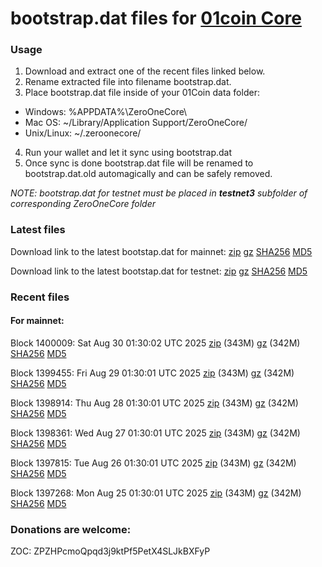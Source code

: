 # bootstrap.dat files for [01coin Core](https://01coin.io)

### Usage

1. Download and extract one of the recent files linked below.
2. Rename extracted file into filename bootstrap.dat.
3. Place bootstrap.dat file inside of your 01Coin data folder:
 - Windows: %APPDATA%\ZeroOneCore\
 - Mac OS: ~/Library/Application Support/ZeroOneCore/
 - Unix/Linux: ~/.zeroonecore/
4. Run your wallet and let it sync using bootstrap.dat
5. Once sync is done bootstrap.dat file will be renamed to bootstrap.dat.old automagically and can be safely removed.

_NOTE: bootstrap.dat for testnet must be placed in **testnet3** subfolder of corresponding ZeroOneCore folder_

### Latest files
Download link to the latest bootstap.dat for mainnet: [zip](https://files.01coin.io/mainnet/bootstrap.dat.zip) [gz](https://files.01coin.io/mainnet/bootstrap.dat.tar.gz) [SHA256](https://files.01coin.io/mainnet/sha256.txt) [MD5](https://files.01coin.io/mainnet/md5.txt)

Download link to the latest bootstap.dat for testnet: [zip](https://files.01coin.io/testnet/bootstrap.dat.zip) [gz](https://files.01coin.io/testnet/bootstrap.dat.tar.gz) [SHA256](https://files.01coin.io/testnet/sha256.txt) [MD5](https://files.01coin.io/testnet/md5.txt)

### Recent files

#### For mainnet:

Block 1400009: Sat Aug 30 01:30:02 UTC 2025 [zip](https://files.01coin.io/mainnet/2025-08-30/bootstrap.dat.zip) (343M) [gz](https://files.01coin.io/mainnet/2025-08-30/bootstrap.dat.tar.gz) (342M) [SHA256](https://files.01coin.io/mainnet/2025-08-30/sha256.txt) [MD5](https://files.01coin.io/mainnet/2025-08-30/md5.txt)

Block 1399455: Fri Aug 29 01:30:01 UTC 2025 [zip](https://files.01coin.io/mainnet/2025-08-29/bootstrap.dat.zip) (343M) [gz](https://files.01coin.io/mainnet/2025-08-29/bootstrap.dat.tar.gz) (342M) [SHA256](https://files.01coin.io/mainnet/2025-08-29/sha256.txt) [MD5](https://files.01coin.io/mainnet/2025-08-29/md5.txt)

Block 1398914: Thu Aug 28 01:30:01 UTC 2025 [zip](https://files.01coin.io/mainnet/2025-08-28/bootstrap.dat.zip) (343M) [gz](https://files.01coin.io/mainnet/2025-08-28/bootstrap.dat.tar.gz) (342M) [SHA256](https://files.01coin.io/mainnet/2025-08-28/sha256.txt) [MD5](https://files.01coin.io/mainnet/2025-08-28/md5.txt)

Block 1398361: Wed Aug 27 01:30:01 UTC 2025 [zip](https://files.01coin.io/mainnet/2025-08-27/bootstrap.dat.zip) (343M) [gz](https://files.01coin.io/mainnet/2025-08-27/bootstrap.dat.tar.gz) (342M) [SHA256](https://files.01coin.io/mainnet/2025-08-27/sha256.txt) [MD5](https://files.01coin.io/mainnet/2025-08-27/md5.txt)

Block 1397815: Tue Aug 26 01:30:01 UTC 2025 [zip](https://files.01coin.io/mainnet/2025-08-26/bootstrap.dat.zip) (343M) [gz](https://files.01coin.io/mainnet/2025-08-26/bootstrap.dat.tar.gz) (342M) [SHA256](https://files.01coin.io/mainnet/2025-08-26/sha256.txt) [MD5](https://files.01coin.io/mainnet/2025-08-26/md5.txt)

Block 1397268: Mon Aug 25 01:30:01 UTC 2025 [zip](https://files.01coin.io/mainnet/2025-08-25/bootstrap.dat.zip) (343M) [gz](https://files.01coin.io/mainnet/2025-08-25/bootstrap.dat.tar.gz) (342M) [SHA256](https://files.01coin.io/mainnet/2025-08-25/sha256.txt) [MD5](https://files.01coin.io/mainnet/2025-08-25/md5.txt)


### Donations are welcome:

ZOC: ZPZHPcmoQpqd3j9ktPf5PetX4SLJkBXFyP
